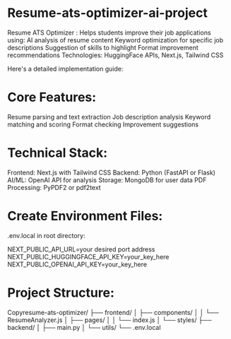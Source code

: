 # Resume-ats-optimizer-ai-project
Resume ATS Optimizer  : Helps students improve their job applications using:  AI analysis of resume content Keyword optimization for specific job descriptions Suggestion of skills to highlight Format improvement recommendations   Technologies: HuggingFace APIs, Next.js, Tailwind CSS

Here's a detailed implementation guide:

# Core Features:

Resume parsing and text extraction
Job description analysis
Keyword matching and scoring
Format checking
Improvement suggestions


# Technical Stack:

Frontend: Next.js with Tailwind CSS
Backend: Python (FastAPI or Flask)
AI/ML: OpenAI API for analysis
Storage: MongoDB for user data
PDF Processing: PyPDF2 or pdf2text

# Create Environment Files:

.env.local in root directory:

NEXT_PUBLIC_API_URL=your desired port address
NEXT_PUBLIC_HUGGINGFACE_API_KEY=your_key_here
NEXT_PUBLIC_OPENAI_API_KEY=your_key_here

# Project Structure:

Copyresume-ats-optimizer/
├── frontend/
│   ├── components/
│   │   └── ResumeAnalyzer.js
│   ├── pages/
│   │   └── index.js
│   └── styles/
├── backend/
│   ├── main.py
│   └── utils/
└── .env.local
